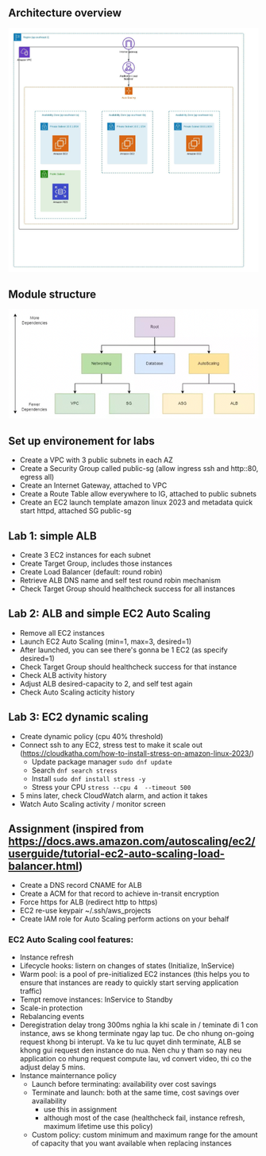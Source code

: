 ## Architecture overview
![alt text](./images/architecture.jpeg)

## Module structure
![alt text](./images/tree.png)


## Set up environement for labs
 - Create a VPC with 3 public subnets in each AZ
 - Create a Security Group called public-sg (allow ingress ssh and http::80, egress all)
 - Create an Internet Gateway, attached to VPC
 - Create a Route Table allow everywhere to IG, attached to public subnets
 - Create an EC2 launch template amazon linux 2023 and metadata quick start httpd, attached SG public-sg

## Lab 1: simple ALB
 - Create 3 EC2 instances for each subnet
 - Create Target Group, includes those instances
 - Create Load Balancer (default: round robin)
 - Retrieve ALB DNS name and self test round robin mechanism
 - Check Target Group should healthcheck success for all instances

## Lab 2: ALB and simple EC2 Auto Scaling
 - Remove all EC2 instances
 - Launch EC2 Auto Scaling (min=1, max=3, desired=1)
 - After launched, you can see there's gonna be 1 EC2 (as specify desired=1)
 - Check Target Group should healthcheck success for that instance
 - Check ALB activity history
 - Adjust ALB desired-capacity to 2, and self test again
 - Check Auto Scaling acticity history

## Lab 3: EC2 dynamic scaling
 - Create dynamic policy (cpu 40% threshold)
 - Connect ssh to any EC2, stress test to make it scale out (https://cloudkatha.com/how-to-install-stress-on-amazon-linux-2023/)
   - Update package manager `sudo dnf update`
   - Search `dnf search stress` 
   - Install `sudo dnf install stress -y` 
   - Stress your CPU `stress --cpu 4  --timeout 500` 
 - 5 mins later, check CloudWatch alarm, and action it takes
 - Watch Auto Scaling activity / monitor screen

## Assignment (inspired from https://docs.aws.amazon.com/autoscaling/ec2/userguide/tutorial-ec2-auto-scaling-load-balancer.html)
 - Create a DNS record CNAME for ALB
 - Create a ACM for that record to achieve in-transit encryption
 - Force https for ALB (redirect http to https)
 - EC2 re-use keypair ~/.ssh/aws_projects
 - Create IAM role for Auto Scaling perform actions on your behalf




### EC2 Auto Scaling cool features:
 - Instance refresh
 - Lifecycle hooks: listern on changes of states (Initialize, InService)
 - Warm pool: is a pool of pre-initialized EC2 instances (this helps you to ensure that instances are ready to quickly start serving application traffic)
 - Tempt remove instances: InService to Standby
 - Scale-in protection
 - Rebalancing events
 - Deregistration delay trong 300ms nghia la khi scale in / teminate đi 1 con instance, aws se khong terminate ngay lap tuc. De cho nhung on-going request khong bi interupt. Va ke tu luc quyet dinh terminate, ALB se khong gui request den instance do nua. Nen chu y tham so nay neu application co nhung request compute lau, vd convert video, thi co the adjust delay 5 mins.
 - Instance mainternance policy
   - Launch before terminating: availability over cost savings
   - Terminate and launch: both at the same time, cost savings over availability
     - use this in assignment
     - although most of the case (healthcheck fail, instance refresh, maximum lifetime use this policy)
   - Custom policy: custom minimum and maximum range for the amount of capacity that you want available when replacing instances